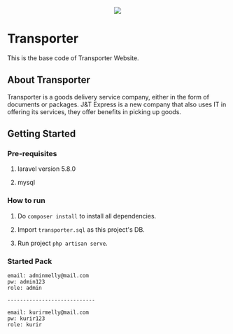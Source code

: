<p align="center"><img src="http://s3.amazonaws.com/gt7sp-prod/decal/16/28/76/4827877505209762816_1.png"></p>


# Transporter

This is the base code of Transporter Website.


## About Transporter

Transporter is a goods delivery service company, either in the form of documents or packages. J&T Express is a new company that also uses IT in offering its services, they offer benefits in picking up goods.


## Getting Started

### Pre-requisites
1. laravel version 5.8.0

2. mysql


### How to run
1. Do `composer install` to install all dependencies.

2. Import `transporter.sql` as this project's DB.

3. Run project `php artisan serve`.

### Started Pack

    email: adminmelly@mail.com
    pw: admin123
    role: admin

    ----------------------------

    email: kurirmelly@mail.com
    pw: kurir123
    role: kurir
